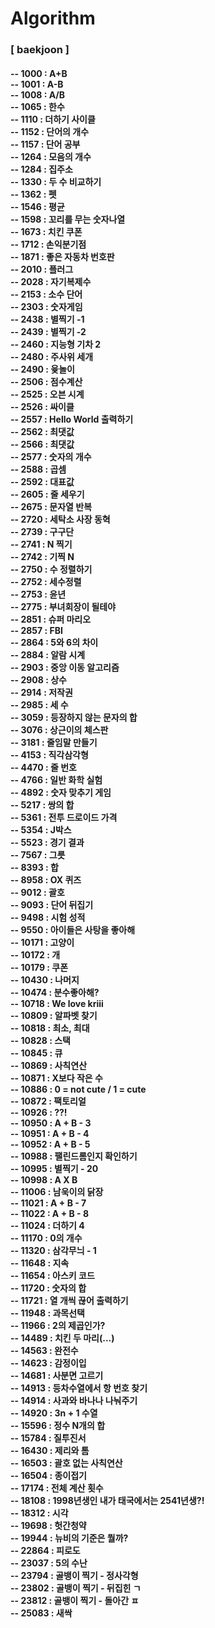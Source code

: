 # Algorithm
<h3> [ baekjoon ] </h3>
<h4>
    -- 1000 : A+B <br>
    -- 1001 : A-B <br>
    -- 1008 : A/B <br>
    -- 1065 : 한수 <br>
    -- 1110 : 더하기 사이클 <br>
    -- 1152 : 단어의 개수<br>
    -- 1157 : 단어 공부 <br>
    -- 1264 : 모음의 개수 <br>
    -- 1284 : 집주소 <br>
    -- 1330 : 두 수 비교하기 <br>
    -- 1362 : 펫 <br>
    -- 1546 : 평균 <br>
    -- 1598 : 꼬리를 무는 숫자나열 <br>
    -- 1673 : 치킨 쿠폰 <br>
    -- 1712 : 손익분기점 <br>
    -- 1871 : 좋은 자동차 번호판 <br>
    -- 2010 : 플러그 <br>
    -- 2028 : 자기복제수 <br>
    -- 2153 : 소수 단어 <br>
    -- 2303 : 숫자게임 <br>
    -- 2438 : 별찍기 -1 <br>
    -- 2439 : 별찍기 -2 <br>
    -- 2460 : 지능형 기차 2 <br>
    -- 2480 : 주사위 세개 <br>
    -- 2490 : 윷놀이 <br>
    -- 2506 : 점수계산 <br>
    -- 2525 : 오븐 시계 <br>
    -- 2526 : 싸이클 <br>
    -- 2557 : Hello World 출력하기 <br>
    -- 2562 : 최댓값 <br>
    -- 2566 : 최댓값 <br>
    -- 2577 : 숫자의 개수 <br>
    -- 2588 : 곱셈 <br>
    -- 2592 : 대표값 <br>
    -- 2605 : 줄 세우기 <br>
    -- 2675 : 문자열 반복 <br>
    -- 2720 : 세탁소 사장 동혁 <br>
    -- 2739 : 구구단 <br>
    -- 2741 : N 찍기 <br>
    -- 2742 : 기찍 N <br>
    -- 2750 : 수 정렬하기 <br>
    -- 2752 : 세수정렬 <br>
    -- 2753 : 윤년 <br>
    -- 2775 : 부녀회장이 될테야 <br>
    -- 2851 : 슈퍼 마리오 <br>
    -- 2857 : FBI <br>
    -- 2864 : 5와 6의 차이 <br>
    -- 2884 : 알람 시계 <br>
    -- 2903 : 중앙 이동 알고리즘 <br>
    -- 2908 : 상수 <br>
    -- 2914 : 저작권 <br>
    -- 2985 : 세 수 <br>
    -- 3059 : 등장하지 않는 문자의 합 <br>
    -- 3076 : 상근이의 체스판 <br>
    -- 3181 : 줄임말 만들기 <br>
    -- 4153 : 직각삼각형 <br>
    -- 4470 : 줄 번호 <br>
    -- 4766 : 일반 화학 실험 <br>
    -- 4892 : 숫자 맞추기 게임 <br>
    -- 5217 : 쌍의 합 <br>
    -- 5361 : 전투 드로이드 가격 <br>
    -- 5354 : J박스 <br>
    -- 5523 : 경기 결과 <br>
    -- 7567 : 그릇 <br>
    -- 8393 : 합 <br>
    -- 8958 : OX 퀴즈 <br>
    -- 9012 : 괄호 <br>
    -- 9093 : 단어 뒤집기 <br>
    -- 9498 : 시험 성적 <br>
    -- 9550 : 아이들은 사탕을 좋아해 <br>
    -- 10171 : 고양이 <br>
    -- 10172 : 개 <br>
    -- 10179 : 쿠폰 <br>
    -- 10430 : 나머지 <br>
    -- 10474 : 분수좋아해? <br>
    -- 10718 : We love kriii <br>
    -- 10809 : 알파벳 찾기 <br>
    -- 10818 : 최소, 최대 <br>
    -- 10828 : 스택 <br>
    -- 10845 : 큐 <br>
    -- 10869 : 사칙연산 <br>
    -- 10871 : X보다 작은 수 <br>
    -- 10886 :  0 = not cute / 1 = cute <br>
    -- 10872 : 팩토리얼 <br>
    -- 10926 : ??! <br>
    -- 10950 : A + B - 3<br>
    -- 10951 : A + B - 4<br>
    -- 10952 : A + B - 5 <br>
    -- 10988 : 팰린드롬인지 확인하기 <br>
    -- 10995 : 별찍기 - 20 <br>
    -- 10998 : A X B <br>
    -- 11006 : 남욱이의 닭장<br>
    -- 11021 : A + B - 7 <br>
    -- 11022 : A + B - 8 <br>
    -- 11024 : 더하기 4 <br>
    -- 11170 : 0의 개수 <br>
    -- 11320 : 삼각무늬 - 1 <br>
    -- 11648 : 지속 <br>
    -- 11654 : 아스키 코드 <br>
    -- 11720 : 숫자의 합 <br>
    -- 11721 : 열 개씩 끊어 출력하기 <br>
    -- 11948 : 과목선택 <br>
    -- 11966 : 2의 제곱인가? <br>
    -- 14489 : 치킨 두 마리(...) <br>
    -- 14563 : 완전수 <br>
    -- 14623 : 감정이입 <br>
    -- 14681 : 사분면 고르기 <br>
    -- 14913 : 등차수열에서 항 번호 찾기 <br>
    -- 14914 : 사과와 바나나 나눠주기 <br>
    -- 14920 : 3n + 1 수열 <br>
    -- 15596 : 정수 N개의 합 <br>
    -- 15784 : 질투진서 <br>
    -- 16430 : 제리와 톰 <br>
    -- 16503 : 괄호 없는 사칙연산<br>
    -- 16504 : 종이접기 <br>
    -- 17174 : 전체 계산 횟수 <br>
    -- 18108 : 1998년생인 내가 태국에서는 2541년생?! <br>
    -- 18312 : 시각 <br>
    -- 19698 : 헛간청약 <br>
    -- 19944 : 뉴비의 기준은 뭘까? <br>
    -- 22864 : 피로도 <br>
    -- 23037 : 5의 수난 <br>
    -- 23794 : 골뱅이 찍기 - 정사각형 <br>
    -- 23802 : 골뱅이 찍기 - 뒤집힌 ㄱ <br>
    -- 23812 : 골뱅이 찍기 - 돌아간 ㅍ <br>
    -- 25083 : 새싹 <br>
</h4>